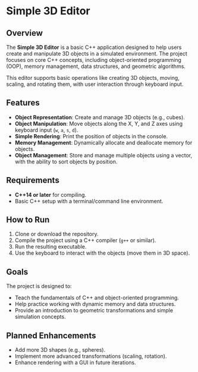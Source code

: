 # Simple 3D Editor

## Overview

The **Simple 3D Editor** is a basic C++ application designed to help users create and manipulate 3D objects in a simulated environment. The project focuses on core C++ concepts, including object-oriented programming (OOP), memory management, data structures, and geometric algorithms. 

This editor supports basic operations like creating 3D objects, moving, scaling, and rotating them, with user interaction through keyboard input.

## Features
- **Object Representation**: Create and manage 3D objects (e.g., cubes).
- **Object Manipulation**: Move objects along the X, Y, and Z axes using keyboard input (`w`, `a`, `s`, `d`).
- **Simple Rendering**: Print the position of objects in the console.
- **Memory Management**: Dynamically allocate and deallocate memory for objects.
- **Object Management**: Store and manage multiple objects using a vector, with the ability to sort objects by position.

## Requirements
- **C++14 or later** for compiling.
- Basic C++ setup with a terminal/command line environment.

## How to Run
1. Clone or download the repository.
2. Compile the project using a C++ compiler (`g++` or similar).
3. Run the resulting executable.
4. Use the keyboard to interact with the objects (move them in 3D space).

## Goals
The project is designed to:
- Teach the fundamentals of C++ and object-oriented programming.
- Help practice working with dynamic memory and data structures.
- Provide an introduction to geometric transformations and simple simulation concepts.

## Planned Enhancements
- Add more 3D shapes (e.g., spheres).
- Implement more advanced transformations (scaling, rotation).
- Enhance rendering with a GUI in future iterations.
